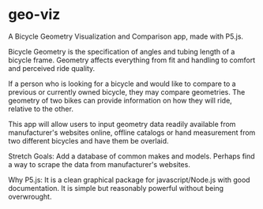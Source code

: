 # geo-viz
A Bicycle Geometry Visualization and Comparison app, made with P5.js.

Bicycle Geometry is the specification of angles and tubing length of a bicycle frame. Geometry affects everything from fit and handling to comfort and perceived ride quality.

If a person who is looking for a bicycle and would like to compare to a previous or currently owned bicycle, they may compare geometries. The geometry of two bikes can provide information on how they will ride, relative to the other. 

This app will allow users to input geometry data readily available from manufacturer's websites online, offline catalogs or hand measurement from two different bicycles and have them be overlaid. 

Stretch Goals:
Add a database of common makes and models. Perhaps find a way to scrape the data from manufacturer's websites.

Why P5.js:
It is a clean graphical package for javascript/Node.js with good documentation. It is simple but reasonably powerful without being overwrought.
